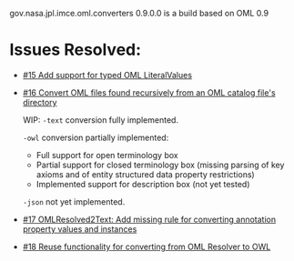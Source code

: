 gov.nasa.jpl.imce.oml.converters 0.9.0.0 is a build based on OML 0.9

# Issues Resolved:

- [#15 Add support for typed OML LiteralValues](https://github.com/JPL-IMCE/gov.nasa.jpl.imce.oml.converters/issues/15)

- [#16 Convert OML files found recursively from an OML catalog file's directory](https://github.com/JPL-IMCE/gov.nasa.jpl.imce.oml.converters/issues/16)

  WIP:
  `-text` conversion fully implemented.
  
  `-owl` conversion partially implemented:
    - Full support for open terminology box
    - Partial support for closed terminology box (missing parsing of key axioms and of entity structured data property restrictions)
    - Implemented support for description box (not yet tested)
  
  `-json` not yet implemented.
    
- [#17 OMLResolved2Text: Add missing rule for converting annotation property values and instances](https://github.com/JPL-IMCE/gov.nasa.jpl.imce.oml.converters/issues/17)

- [#18 Reuse functionality for converting from OML Resolver to OWL](https://github.com/JPL-IMCE/gov.nasa.jpl.imce.oml.converters/issues/18)
